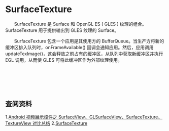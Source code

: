 # SurfaceTexture
　　SurfaceTexture 是 Surface 和 OpenGL ES ( GLES ) 纹理的组合。SurfaceTexture 用于提供输出到 GLES 纹理的 Surface。

　　SurfaceTexture 包含一个应用是其使用方的 BufferQueue。当生产方将新的缓冲区排入队列时，onFrameAvailable() 回调会通知应用。然后，应用调用 updateTexImage()，这会释放之前占有的缓冲区，从队列中获取新缓冲区并执行 EGL 调用，从而使 GLES 可将此缓冲区作为外部纹理使用。

## 
　　

　　




## 查阅资料
1.[Android 视频展示控件之 SurfaceView、GLSurfaceView、SurfaceTexture、TextureView 对比总结](https://www.cnblogs.com/renhui/p/8258391.html)
2.[SurfaceTexture](https://source.android.google.cn/devices/graphics/arch-st)

